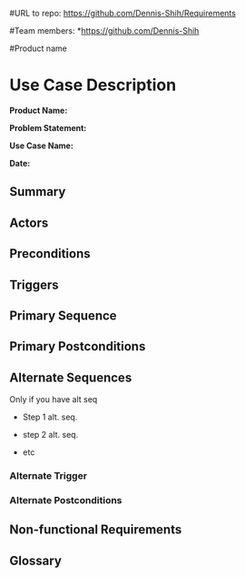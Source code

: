 #URL to repo:
https://github.com/Dennis-Shih/Requirements

#Team members:
*https://github.com/Dennis-Shih


#Product name


# Use Case Description

**Product Name:**

**Problem Statement:**



**Use Case Name:**

**Date:**

 

## Summary

 

## Actors


 

## Preconditions



 

## Triggers



 

## Primary Sequence


 

## Primary Postconditions



 

## Alternate Sequences

Only if you have alt seq

* Step 1 alt. seq.

* step 2 alt. seq.

* etc

 

### Alternate Trigger

### Alternate Postconditions

 

## Non-functional Requirements

 

## Glossary
